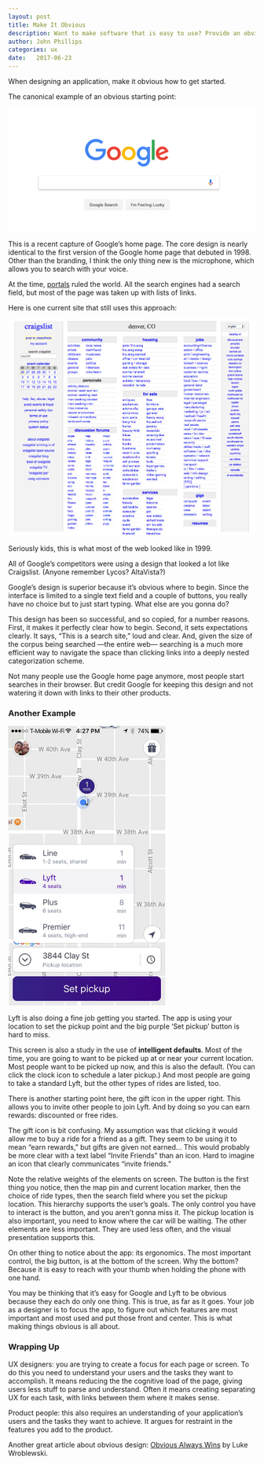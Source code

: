 ```yaml
---
layout: post
title: Make It Obvious
description: Want to make software that is easy to use? Provide an obvious starting point.
author: John Phillips
categories: ux
date:   2017-06-23 
---
```


When designing an application, make it obvious how to get started. 

The canonical example of an obvious starting point:

<img src="/img/google.png" class="full-width" alt="Google Home Page">

This is a recent capture of Google’s home page. The core design is nearly identical to the first version of the Google home page that debuted in 1998. Other than the branding, I think the only thing new is the microphone, which allows you to search with your voice.

At the time, [portals](https://en.wikipedia.org/wiki/Web_portal) ruled the world. All the search engines had a search field, but most of the page was taken up with lists of links. 

Here is one current site that still uses this approach:

<img src="/img/craigslist.gif" class="full-width" alt="Craig's List Home Page">

<p class="caption">Seriously kids, this is what most of the web looked like in 1999.</p>

All of Google’s competitors were using a design that looked a lot like Craigslist. (Anyone remember Lycos? AltaVista?)

Google’s design is superior because it’s obvious where to begin. Since the interface is limited to a single text field and a couple of buttons, you really have no choice but to just start typing. What else are you gonna do?

This design has been so successful, and so copied, for a number reasons. First, it makes it perfectly clear how to begin. Second, it sets expectations clearly. It says, “This is a search site,” loud and clear. And, given the size of the corpus being searched —the entire web— searching is a much more efficient way to navigate the space than clicking links into a deeply nested categorization scheme.

Not many people use the Google home page anymore, most people start searches in their browser. But credit Google for keeping this design and not watering it down with links to their other products.

### Another Example
<div >
	<img src="/img/lyft.jpg" width="320" class="retina float pull" alt="Lyft Home Screen">
</div>

Lyft is also doing a fine job getting you started. The app is using your location to set the pickup point and the big purple ‘Set pickup’ button is hard to miss. 

This screen is also a study in the use of **intelligent defaults**. Most of the time, you are going to want to be picked up at or near your current location. Most people want to be picked up now, and this is also the default. (You can click the clock icon to schedule a later pickup.) And most people are going to take a standard Lyft, but the other types of rides are listed, too. 

There is another starting point here, the gift icon in the upper right. This allows you to invite other people to join Lyft. And by doing so you can earn rewards: discounted or free rides. 

The gift icon is bit confusing. My assumption was that clicking it would allow me to buy a ride for a friend as a gift. They seem to be using it to mean “earn rewards,” but gifts are given not earned… This would probably be more clear with a text label “Invite Friends” than an icon. Hard to imagine an icon that clearly communicates “invite friends.” 

Note the relative weights of the elements on screen. The button is the first thing you notice, then the map pin and current location marker, then the choice of ride types, then the search field where you set the pickup location. This hierarchy supports the user’s goals. The only control you have to interact is the button, and you aren’t gonna miss it. The pickup location is also important, you need to know where the car will be waiting. The other elements are less important. They are used less often, and the visual presentation supports this.

On other thing to notice about the app: its ergonomics. The most important control, the big button, is at the bottom of the screen. Why the bottom? Because it is easy to reach with your thumb when holding the phone with one hand.

You may be thinking that it’s easy for Google and Lyft to be obvious because they each do only one thing. This is true, as far as it goes. Your job as a designer is to focus the app, to figure out which features are most important and most used and put those front and center. This is what making things obvious is all about.

### Wrapping Up

UX designers: you are trying to create a focus for each page or screen. To do this you need to understand your users and the tasks they want to accomplish. It means reducing the the cognitive load of the page, giving users less stuff to parse and understand. Often it means creating separating UX for each task, with links between them where it makes sense.

Product people: this also requires an understanding of your application’s users and the tasks they want to achieve. It argues for restraint in the features you add to the product.


Another great article about obvious design: [Obvious Always Wins](https://www.lukew.com/ff/entry.asp?1945) by Luke Wroblewski. 


